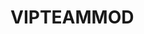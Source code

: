 # VIPTEAMMOD
<meta name="google-site-verification" content="qn6_RxDcjYtAuQ8XQzZJQnrKiWNT9c5hP0uVuSIKhBs" />
